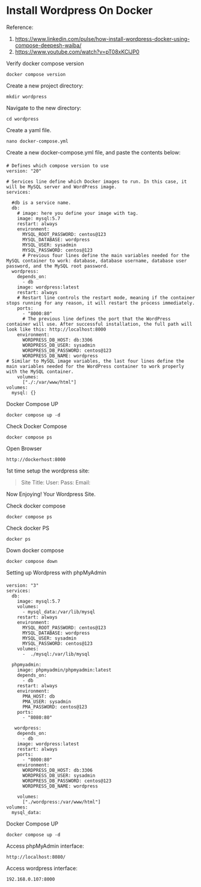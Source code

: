 # Install Wordpress On Docker

Reference:
1. https://www.linkedin.com/pulse/how-install-wordpress-docker-using-compose-deepesh-waiba/
2. https://www.youtube.com/watch?v=pT08xKClJP0

Verify docker compose version

    docker compose version

Create a new project directory:
    
    mkdir wordpress

Navigate to the new directory:
    
    cd wordpress

Create a yaml file.

    nano docker-compose.yml

Create a new docker-compose.yml file, and paste the contents below:
####
    # Defines which compose version to use
    version: "20" 
    
    # Services line define which Docker images to run. In this case, it will be MySQL server and WordPress image.
    services:
      
      #db is a service name.
      db:
        # image: here you define your image with tag.  
        image: mysql:5.7
        restart: always
        environment:
          MYSQL_ROOT_PASSWORD: centos@123
          MYSQL_DATABASE: wordpress
          MYSQL_USER: sysadmin
          MYSQL_PASSWORD: centos@123
          # Previous four lines define the main variables needed for the MySQL container to work: database, database username, database user password, and the MySQL root password.
      wordpress:
        depends_on:
          - db
        image: wordpress:latest
        restart: always
        # Restart line controls the restart mode, meaning if the container stops running for any reason, it will restart the process immediately.
        ports:
          - "8000:80"
          # The previous line defines the port that the WordPress container will use. After successful installation, the full path will look like this: http://localhost:8000
        environment:
          WORDPRESS_DB_HOST: db:3306
          WORDPRESS_DB_USER: sysadmin
          WORDPRESS_DB_PASSWORD: centos@123
          WORDPRESS_DB_NAME: wordpress
    # Similar to MySQL image variables, the last four lines define the main variables needed for the WordPress container to work properly with the MySQL container.
        volumes:
          ["./:/var/www/html"]
    volumes:
      mysql: {}
  
Docker Compose UP

    docker compose up -d

Check Docker Compose
    
    docker compose ps

Open Browser

    http://dockerhost:8000

1st time setup the wordpress site:

> Site Title:
> User:
> Pass:
> Email:

Now Enjoying! Your Wordpress Site.

Check docker compose

    docker compose ps

Check docker PS
    
    docker ps

Down docker compose

    docker compose down

Setting up Wordpress with phpMyAdmin
####
    version: "3"
    services:
      db:
        image: mysql:5.7
        volumes:
          - mysql_data:/var/lib/mysql
        restart: always
        environment:
          MYSQL_ROOT_PASSWORD: centos@123
          MYSQL_DATABASE: wordpress
          MYSQL_USER: sysadmin
          MYSQL_PASSWORD: centos@123
        volumes:
          -  ./mysql:/var/lib/mysql
          
      phpmyadmin:
        image: phpmyadmin/phpmyadmin:latest
        depends_on:
          - db
        restart: always
        environment:
          PMA_HOST: db
          PMA_USER: sysadmin
          PMA_PASSWORD: centos@123
        ports:
          - "8080:80"
          
       wordpress:
        depends_on:
          - db
        image: wordpress:latest
        restart: always
        ports:
          - "8000:80"
        environment:
          WORDPRESS_DB_HOST: db:3306
          WORDPRESS_DB_USER: sysadmin
          WORDPRESS_DB_PASSWORD: centos@123
          WORDPRESS_DB_NAME: wordpress
          
        volumes:
          ["./wordpress:/var/www/html"]
    volumes:
      mysql_data:
  
  
Docker Compose UP

    docker compose up -d  
  

Access phpMyAdmin interface:

    http://localhost:8080/

Access wordpress interface:

    192.168.0.107:8000

#
